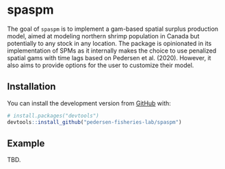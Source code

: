 
<!-- README.md is generated from README.Rmd. Please edit that file -->

# spaspm

<!-- badges: start -->

<!-- badges: end -->

The goal of `spaspm` is to implement a gam-based spatial surplus
production model, aimed at modeling northern shrimp population in Canada
but potentially to any stock in any location. The package is opinionated
in its implementation of SPMs as it internally makes the choice to use
penalized spatial gams with time lags based on Pedersen et al. (2020).
However, it also aims to provide options for the user to customize their
model.

## Installation

<!-- You can install the released version of spaspm from [CRAN](https://CRAN.R-project.org) with: -->

<!-- ``` r -->

<!-- install.packages("spaspm") -->

<!-- ``` -->

You can install the development version from
[GitHub](https://github.com/) with:

``` r
# install.packages("devtools")
devtools::install_github("pedersen-fisheries-lab/spaspm")
```

## Example

TBD.
